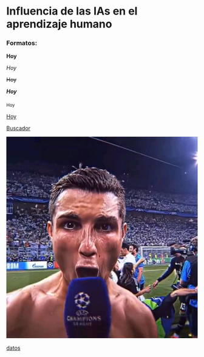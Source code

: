 # Influencia de las IAs en el aprendizaje humano

### Formatos:
**Hoy**

_Hoy_

~~Hoy~~

***Hoy***

<sub>Hoy</sub>

<ins>Hoy</ins>

[Buscador](htt://www.google.com)

![Bicho](Imagen/Bicho.jpg)

[datos](champions.txt)